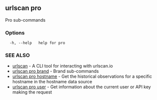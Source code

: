 ## urlscan pro

Pro sub-commands

### Options

```
  -h, --help   help for pro
```

### SEE ALSO

- [urlscan](urlscan.md) - A CLI tool for interacting with urlscan.io
- [urlscan pro brand](urlscan_pro_brand.md) - Brand sub-commands
- [urlscan pro hostname](urlscan_pro_hostname.md) - Get the historical observations for a specific hostname in the hostname data source
- [urlscan pro user](urlscan_pro_user.md) - Get information about the current user or API key making the request

